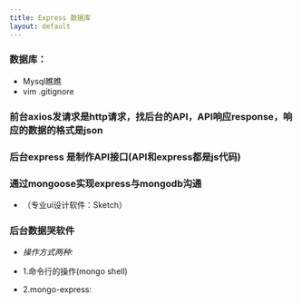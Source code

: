 ```yaml
---
title: Express 数据库
layout: default
---
```


### 数据库：

- Mysql瞧瞧
- vim .gitignore

### 前台axios发请求是http请求，找后台的API，API响应response，响应的数据的格式是json



### 后台express 是制作API接口(API和express都是js代码)

### 通过mongoose实现express与mongodb沟通

- （专业ui设计软件：Sketch）


### 后台数据哭软件

- *操作方式两种:*

- 1.命令行的操作(mongo shell)
- 2.mongo-express:
